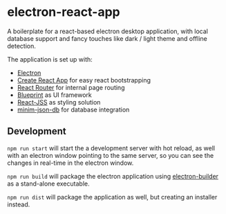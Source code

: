 # electron-react-app
A boilerplate for a react-based electron desktop application, with local database support and fancy touches like dark / light theme and offline detection.

The application is set up with:
- [Electron](https://www.electronjs.org/)
- [Create React App](https://github.com/facebook/create-react-app) for easy react bootstrapping
- [React Router](https://reactrouter.com/) for internal page routing
- [Blueprint](https://blueprintjs.com/) as UI framework
- [React-JSS](https://cssinjs.org/react-jss) as styling solution
- [minim-json-db](https://www.npmjs.com/package/minim-json-db) for database integration

## Development
`npm run start` will start the a development server with hot reload, as well with an electron window pointing to the same server, so you can see the changes in real-time in the electron window.

`npm run build` will package the electron application using [electron-builder](https://www.electron.build/) as a stand-alone executable. 

`npm run dist` will package the application as well, but creating an installer instead.